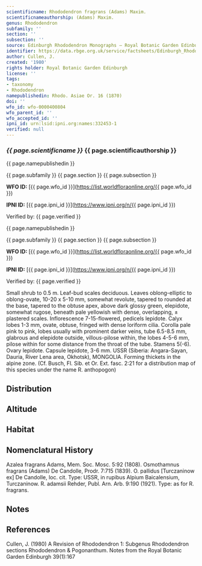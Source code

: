 ```yaml
---
scientificname: Rhododendron fragrans (Adams) Maxim.
scientificnameauthorship: (Adams) Maxim.
genus: Rhododendron
subfamily: ''
section: ''
subsection: ''
source: Edinburgh Rhododendron Monographs – Royal Botanic Garden Edinburgh
identifier: https://data.rbge.org.uk/service/factsheets/Edinburgh_Rhododendron_Monographs.xhtml
author: Cullen, J.
created: '1980'
rights holder: Royal Botanic Garden Edinburgh
license: ''
tags:
- taxonomy
- Rhododendron
namepublishedin: Rhodo. Asiae Or. 16 (1870)
doi: ''
wfo_id: wfo-0000400804
wfo_parent_id: ''
wfo_accepted_id: ''
ipni_id: urn:lsid:ipni.org:names:332453-1
verified: null
---
```

### _{{ page.scientificname }}_ {{ page.scientificauthorship }}
 {{ page.namepublishedin }}

{{ page.subfamily }} {{ page.section }} {{ page.subsection }}

**WFO ID:** [{{ page.wfo_id }}](https://list.worldfloraonline.org/{{ page.wfo_id }})

**IPNI ID:** [{{ page.ipni_id }}](https://www.ipni.org/n/{{ page.ipni_id }})

Verified by: {{ page.verified }}

 {{ page.namepublishedin }}

{{ page.subfamily }} {{ page.section }} {{ page.subsection }}

**WFO ID:** [{{ page.wfo_id }}](https://list.worldfloraonline.org/{{ page.wfo_id }})

**IPNI ID:** [{{ page.ipni_id }}](https://www.ipni.org/n/{{ page.ipni_id }})

Verified by: {{ page.verified }}



Small shrub to 0.5 m. Leaf-bud scales deciduous. Leaves oblong-elliptic to oblong-ovate, 10-20 x 5-10 mm, somewhat revolute, tapered to rounded at the base, tapered to the obtuse apex, above dark glossy green, elepidote, somewhat rugose, beneath pale yellowish with dense, overlapping, ± plastered scales. Inflorescence 7-15-flowered, pedicels lepidote. Calyx lobes 1-3 mm, ovate, obtuse, fringed with dense loriform cilia. Corolla pale pink to pink, lobes usually with prominent darker veins, tube 6.5-8.5 mm, glabrous and elepidote outside, villous-pilose within, the lobes 4-5-6 mm, pilose within for some distance from the throat of the tube. Stamens 5(-6). Ovary lepidote. Capsule lepidote, 3-6 mm. USSR (Siberia: Angara-Sayan, Dauria, River Lena area, Okhotsk), MONGOLIA. Forming thickets in the alpine zone. (Cf. Busch, Fl. Sib. et Or. Ext. fasc. 2:21 for a distribution map of this species under the name R. anthopogon)

## Distribution


## Altitude


## Habitat


## Nomenclatural History
Azalea fragrans Adams, Mem. Soc. Mosc. 5:92 (1808). Osmothamnus fragrans (Adams) De Candolle, Prodr. 7:715 (1839). O. pallidus [Turczaninow ex] De Candolle, loc. cit. Type: USSR, in rupibus Alpium Baicalensium, Turczaninow. R. adamsii Rehder, Publ. Arn. Arb. 9:190 (1921). Type: as for R. fragrans.
                       
## Notes


## References

Cullen, J. (1980) A Revision of Rhododendron 1: Subgenus Rhododendron sections Rhododendron & Pogonanthum. Notes from the Royal Botanic Garden Edinburgh 39(1):167
